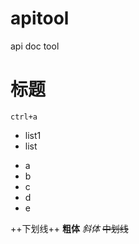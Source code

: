 # apitool
api doc tool
# 标题
`ctrl+a`
* list1
* list
- a
- b
- c
- d
- e

++下划线++
**粗体**
_斜体_
~~中划线~~
